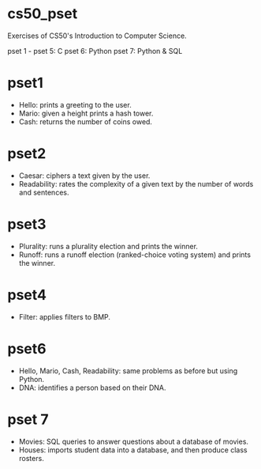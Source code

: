 # cs50_pset

Exercises of CS50's Introduction to Computer Science.

pset 1 - pset 5: C
pset 6: Python
pset 7: Python & SQL

# pset1

- Hello: prints a greeting to the user.
- Mario: given a height prints a hash tower.
- Cash: returns the number of coins owed.

# pset2

- Caesar: ciphers a text given by the user.
- Readability: rates the complexity of a given text by the number of words and sentences.

# pset3

- Plurality: runs a plurality election and prints the winner.
- Runoff: runs a runoff election (ranked-choice voting system) and prints the winner.

# pset4

- Filter: applies filters to BMP. 

# pset6

- Hello, Mario, Cash, Readability: same problems as before but using Python.
- DNA: identifies a person based on their DNA.

# pset 7

- Movies: SQL queries to answer questions about a database of movies.
- Houses: imports student data into a database, and then produce class rosters.
